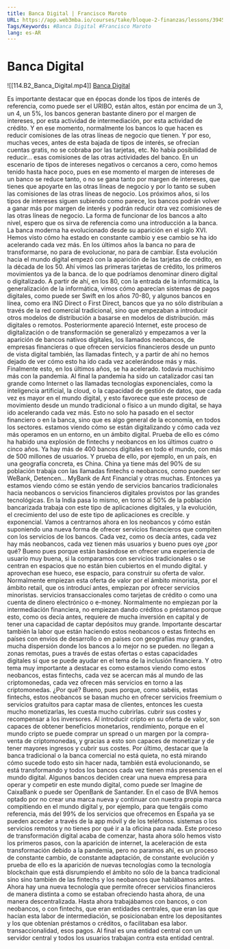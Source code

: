 ```yaml
---
title: Banca Digital | Francisco Maroto
URL: https://app.web3mba.io/courses/take/bloque-2-finanzas/lessons/39450254-6-2-banca-digital-francisco-maroto
Tags/Keywords: #Banca Digital #Francisco Maroto
lang: es-AR
---
```

# Banca Digital
![[114.B2_Banca_Digital.mp4]]
[Banca Digital](https://app.web3mba.io?wvideo=6tfr0ursls)

Es importante destacar que en épocas donde los tipos de interés de referencia, como puede ser el URIBO, están altos, están por encima de un 3, un 4, un 5%, los bancos generan bastante dinero por el margen de intereses, por esta actividad de intermediación, por esta actividad de crédito. Y en ese momento, normalmente los bancos lo que hacen es reducir comisiones de las otras líneas de negocio que tienen. Y por eso, muchas veces, antes de esta bajada de tipos de interés, se ofrecían cuentas gratis, no se cobraba por las tarjetas, etc. No había posibilidad de reducir... esas comisiones de las otras actividades del banco. En un escenario de tipos de intereses negativos o cercanos a cero, como hemos tenido hasta hace poco, pues en ese momento el margen de intereses de un banco se reduce tanto, o no se gana tanto por margen de intereses, que tienes que apoyarte en las otras líneas de negocio y por lo tanto se suben las comisiones de las otras líneas de negocio. Los próximos años, si los tipos de intereses siguen subiendo como parece, los bancos podrán volver a ganar más por margen de interés y podrán reducir otra vez comisiones de las otras líneas de negocio. La forma de funcionar de los bancos a alto nivel, espero que os sirva de referencia como una introducción a la banca. La banca moderna ha evolucionado desde su aparición en el siglo XVI. Hemos visto cómo ha estado en constante cambio y ese cambio se ha ido acelerando cada vez más. En los últimos años la banca no para de transformarse, no para de evolucionar, no para de cambiar. Esta evolución hacia el mundo digital empezó con la aparición de las tarjetas de crédito, en la década de los 50. Ahí vimos las primeras tarjetas de crédito, los primeros movimientos ya de la banca. de lo que podríamos denominar dinero digital o digitalizado. A partir de ahí, en los 80, con la entrada de la informática, la generalización de la informática, vimos cómo aparecían sistemas de pagos digitales, como puede ser Swift en los años 70-80, y algunos bancos en línea, como era ING Direct o First Direct, bancos que ya no sólo distribuían a través de la red comercial tradicional, sino que empezaban a introducir otros modelos de distribución a basarse en modelos de distribución. más digitales o remotos. Posteriormente apareció Internet, este proceso de digitalización o de transformación se generalizó y empezamos a ver la aparición de bancos nativos digitales, los llamados neobancos, de empresas financieras o que ofrecen servicios financieros desde un punto de vista digital también, las llamadas fintech, y a partir de ahí no hemos dejado de ver cómo esto ha ido cada vez acelerándose más y más. Finalmente esto, en los últimos años, se ha acelerado. todavía muchísimo más con la pandemia. Al final la pandemia ha sido un catalizador casi tan grande como Internet o las llamadas tecnologías exponenciales, como la inteligencia artificial, la cloud, o la capacidad de gestión de datos, que cada vez es mayor en el mundo digital, y esto favorece que este proceso de movimiento desde un mundo tradicional o físico a un mundo digital, se haya ido acelerando cada vez más. Esto no solo ha pasado en el sector financiero o en la banca, sino que es algo general de la economía, en todos los sectores. estamos viendo cómo se están digitalizando y cómo cada vez más operamos en un entorno, en un ámbito digital. Prueba de ello es cómo ha habido una explosión de fintechs y neobancos en los últimos cuatro o cinco años. Ya hay más de 400 bancos digitales en todo el mundo, con más de 500 millones de usuarios. Y prueba de ello, por ejemplo, en un país, en una geografía concreta, es China. China ya tiene más del 90% de su población trabaja con las llamadas fintechs o neobancos, como pueden ser WeBank, Detencen... MyBank de Ant Financial y otras muchas. Entonces ya estamos viendo cómo se están yendo de servicios bancarios tradicionales hacia neobancos o servicios financieros digitales provistos por las grandes tecnológicas. En la India pasa lo mismo, en torno al 50% de la población bancarizada trabaja con este tipo de aplicaciones digitales, y la evolución, el crecimiento del uso de este tipo de aplicaciones es crecible. y exponencial. Vamos a centrarnos ahora en los neobancos y cómo están suponiendo una nueva forma de ofrecer servicios financieros que compiten con los servicios de los bancos. Cada vez, como os decía antes, cada vez hay más neobancos, cada vez tienen más usuarios y bueno pues oye ¿por qué? Bueno pues porque están basándose en ofrecer una experiencia de usuario muy buena, si la comparamos con servicios tradicionales o se centran en espacios que no están bien cubiertos en el mundo digital. y aprovechan ese hueco, ese espacio, para construir su oferta de valor. Normalmente empiezan esta oferta de valor por el ámbito minorista, por el ámbito retail, que os introducí antes, empiezan por ofrecer servicios minoristas. servicios transaccionales como tarjetas de crédito o como una cuenta de dinero electrónico o e-money. Normalmente no empiezan por la intermediación financiera, no empiezan dando créditos o préstamos porque esto, como os decía antes, requiere de mucha inversión en capital y de tener una capacidad de captar depósitos muy grande. Importante descartar también la labor que están haciendo estos neobancos o estas fintechs en países con envíos de desarrollo o en países con geografías muy grandes, mucha dispersión donde los bancos a lo mejor no se pueden. no llegan a zonas remotas, pues a través de estas ofertas o estas capacidades digitales sí que se puede ayudar en el tema de la inclusión financiera. Y otro tema muy importante a destacar es como estamos viendo como estos neobancos, estas fintechs, cada vez se acercan más al mundo de las criptomonedas, cada vez ofrecen más servicios en torno a las criptomonedas. ¿Por qué? Bueno, pues porque, como sabéis, estas fintechs, estos neobancos se basan mucho en ofrecer servicios freemium o servicios gratuitos para captar masa de clientes, entonces les cuesta mucho monetizarlas, les cuesta mucho cubrirlas. cubrir sus costes y recompensar a los inversores. Al introducir cripto en su oferta de valor, son capaces de obtener beneficios monetarios, rendimiento, porque en el mundo cripto se puede comprar un spread o un margen por la compra-venta de criptomonedas, y gracias a esto son capaces de monetizar y de tener mayores ingresos y cubrir sus costes. Por último, destacar que la banca tradicional o la banca comercial no está quieta, no está mirando cómo sucede todo esto sin hacer nada, también está evolucionando, se está transformando y todos los bancos cada vez tienen más presencia en el mundo digital. Algunos bancos deciden crear una nueva empresa para operar y competir en este mundo digital, como puede ser Imagine de CaixaBank o puede ser OpenBank de Santander. En el caso de BVA hemos optado por no crear una marca nueva y continuar con nuestra propia marca compitiendo en el mundo digital y, por ejemplo, para que tengáis como referencia, más del 99% de los servicios que ofrecemos en España ya se pueden acceder a través de la app móvil y de los teléfonos. sistemas o los servicios remotos y no tienes por qué ir a la oficina para nada. Este proceso de transformación digital acaba de comenzar, hasta ahora sólo hemos visto los primeros pasos, con la aparición de internet, la aceleración de esta transformación debido a la pandemia, pero no paramos ahí, es un proceso de constante cambio, de constante adaptación, de constante evolución y prueba de ello es la aparición de nuevas tecnologías como la tecnología blockchain que está disrumpiendo el ámbito no sólo de la banca tradicional sino sino también de las fintechs y los neobancos que hablábamos antes. Ahora hay una nueva tecnología que permite ofrecer servicios financieros de manera distinta a como se estaban ofreciendo hasta ahora, de una manera descentralizada. Hasta ahora trabajábamos con bancos, o con neobancos, o con fintechs, que eran entidades centrales, que eran las que hacían esta labor de intermediación, se posicionaban entre los depositantes y los que obtenían préstamos o créditos, o facilitaban esa labor. transaccionalidad, esos pagos. Al final es una entidad central con un servidor central y todos los usuarios trabajan contra esta entidad central.